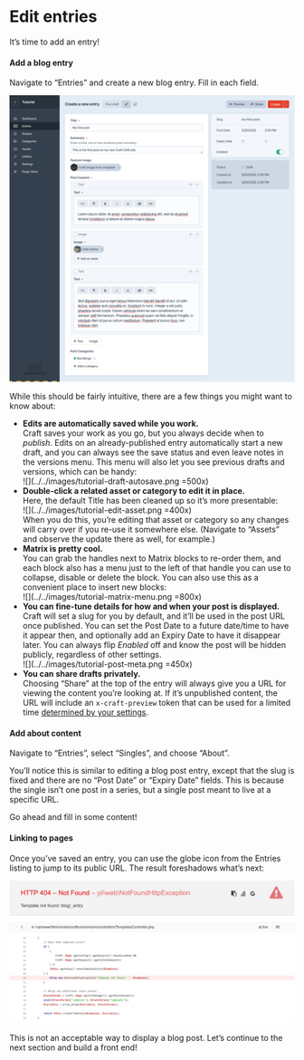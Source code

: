 # Edit entries

It’s time to add an entry!

#### Add a blog entry

Navigate to “Entries” and create a new blog entry. Fill in each field.

<BrowserShot url="https://localhost:8080/admin/entries/blog/9?draftId=7&fresh=1" :link="false" caption="A complete new blog post ready to be saved.">
<img src="../../images/tutorial-new-entry.png" alt="Screenshot of blog post entry with fields filled in" />
</BrowserShot>

While this should be fairly intuitive, there are a few things you might want to know about:

- **Edits are automatically saved while you work.**  
  Craft saves your work as you go, but you always decide when to _publish_. Edits on an already-published entry automatically start a new draft, and you can always see the save status and even leave notes in the versions menu. This menu will also let you see previous drafts and versions, which can be handy:  
   ![](../../images/tutorial-draft-autosave.png =500x)
- **Double-click a related asset or category to edit it in place.**  
  Here, the default Title has been cleaned up so it’s more presentable:  
   ![](../../images/tutorial-edit-asset.png =400x)  
   When you do this, you’re editing that asset or category so any changes will carry over if you re-use it somewhere else. (Navigate to “Assets” and observe the update there as well, for example.)
- **Matrix is pretty cool.**  
  You can grab the handles next to Matrix blocks to re-order them, and each block also has a menu just to the left of that handle you can use to collapse, disable or delete the block. You can also use this as a convenient place to insert new blocks:  
   ![](../../images/tutorial-matrix-menu.png =800x)
- **You can fine-tune details for how and when your post is displayed.**  
  Craft will set a slug for you by default, and it’ll be used in the post URL once published. You can set the Post Date to a future date/time to have it appear then, and optionally add an Expiry Date to have it disappear later. You can always flip _Enabled_ off and know the post will be hidden publicly, regardless of other settings.  
   ![](../../images/tutorial-post-meta.png =450x)
- **You can share drafts privately.**  
  Choosing “Share” at the top of the entry will always give you a URL for viewing the content you’re looking at. If it’s unpublished content, the URL will include an `x-craft-preview` token that can be used for a limited time [determined by your settings](https://docs.craftcms.com/v3/config/config-settings.html#defaulttokenduration).

#### Add about content

Navigate to “Entries”, select “Singles”, and choose “About”.

You’ll notice this is similar to editing a blog post entry, except that the slug is fixed and there are no “Post Date” or “Expiry Date” fields. This is because the single isn’t one post in a series, but a single post meant to live at a specific URL.

Go ahead and fill in some content!

#### Linking to pages

Once you’ve saved an entry, you can use the globe icon from the Entries listing to jump to its public URL. The result foreshadows what’s next:

<BrowserShot url="https://localhost:8080/blog/my-first-post" :link="false" caption="The front end is missing.">
<img src="../../images/tutorial-404.png" alt="Screenshot of public post URL 404" />
</BrowserShot>

This is not an acceptable way to display a blog post. Let’s continue to the next section and build a front end!
